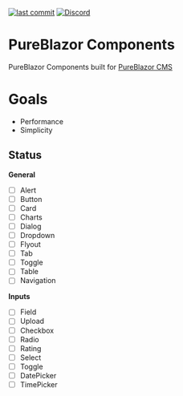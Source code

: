 [![last commit](https://img.shields.io/github/last-commit/getspacetime/makani?style=flat-square)](https://github.com/pureblazor/components/commits/main)
[![Discord](https://img.shields.io/discord/984241021225414787?style=flat-square)](https://discord.gg/PeBbYy6WKq)

# PureBlazor Components
PureBlazor Components built for [PureBlazor CMS](https://pureblazor.com)

# Goals
- Performance
- Simplicity

## Status

**General**
- [ ] Alert
- [ ] Button
- [ ] Card
- [ ] Charts
- [ ] Dialog
- [ ] Dropdown
- [ ] Flyout
- [ ] Tab
- [ ] Toggle
- [ ] Table
- [ ] Navigation

**Inputs**
- [ ] Field
- [ ] Upload
- [ ] Checkbox
- [ ] Radio
- [ ] Rating
- [ ] Select
- [ ] Toggle
- [ ] DatePicker
- [ ] TimePicker 

